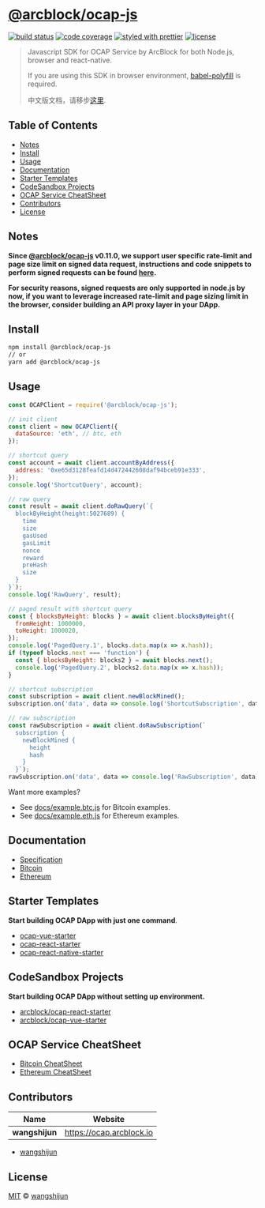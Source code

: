 # [**@arcblock/ocap-js**](https://github.com/arcblock/ocap-javascript-sdk)

[![build status](https://img.shields.io/travis/ArcBlock/ocap-javascript-sdk.svg)](https://travis-ci.org/ArcBlock/ocap-javascript-sdk)
[![code coverage](https://img.shields.io/codecov/c/github/ArcBlock/ocap-javascript-sdk.svg)](https://codecov.io/gh/ArcBlock/ocap-javascript-sdk)
[![styled with prettier](https://img.shields.io/badge/styled_with-prettier-ff69b4.svg)](https://github.com/prettier/prettier)
[![license](https://img.shields.io/github/license/ArcBlock/ocap-javascript-sdk.svg)](LICENSE)

> Javascript SDK for OCAP Service by ArcBlock for both Node.js, browser and react-native.
>
> If you are using this SDK in browser environment, [babel-polyfill](https://babeljs.io/docs/en/babel-polyfill) is required.
>
> 中文版文档，请移步[这里](./README.cn.md).


## Table of Contents

* [Notes](#notes)
* [Install](#install)
* [Usage](#usage)
* [Documentation](#documentation)
* [Starter Templates](#starter-templates)
* [CodeSandbox Projects](#codesandbox-projects)
* [OCAP Service CheatSheet](#ocap-service-cheatsheet)
* [Contributors](#contributors)
* [License](#license)


## Notes

**Since [@arcblock/ocap-js](https://github.com/arcblock/ocap-js) v0.11.0, we support user specific rate-limit and page size limit on signed data request, instructions and code snippets to perform signed requests can be found [here](./docs/example.nodejs.js).**

**For security reasons, signed requests are only supported in node.js by now, if you want to leverage increased rate-limit and page sizing limit in the browser, consider building an API proxy layer in your DApp.**


## Install

```sh
npm install @arcblock/ocap-js
// or
yarn add @arcblock/ocap-js
```


## Usage

```js
const OCAPClient = require('@arcblock/ocap-js');

// init client
const client = new OCAPClient({
  dataSource: 'eth', // btc, eth
});

// shortcut query
const account = await client.accountByAddress({
  address: '0xe65d3128feafd14d472442608daf94bceb91e333',
});
console.log('ShortcutQuery', account);

// raw query
const result = await client.doRawQuery(`{
  blockByHeight(height:5027689) {
    time
    size
    gasUsed
    gasLimit
    nonce
    reward
    preHash
    size
  }
}`);
console.log('RawQuery', result);

// paged result with shortcut query
const { blocksByHeight: blocks } = await client.blocksByHeight({
  fromHeight: 1000000,
  toHeight: 1000020,
});
console.log('PagedQuery.1', blocks.data.map(x => x.hash));
if (typeof blocks.next === 'function') {
  const { blocksByHeight: blocks2 } = await blocks.next();
  console.log('PagedQuery.2', blocks2.data.map(x => x.hash));
}

// shortcut subscription
const subscription = await client.newBlockMined();
subscription.on('data', data => console.log('ShortcutSubscription', data));

// raw subscription
const rawSubscription = await client.doRawSubscription(`
  subscription {
    newBlockMined {
      height
      hash
    }
  }`);
rawSubscription.on('data', data => console.log('RawSubscription', data));
```

Want more examples?

* See [docs/example.btc.js](./docs/example.btc.js) for Bitcoin examples.
* See [docs/example.eth.js](./docs/example.btc.js) for Ethereum examples.


## Documentation

* [Specification](./docs/spec.md)
* [Bitcoin](./docs/btc.md)
* [Ethereum](./docs/eth.md)


## Starter Templates

**Start building OCAP DApp with just one command**.

* [ocap-vue-starter](https://github.com/ArcBlock/ocap-vue-starter)
* [ocap-react-starter](https://github.com/ArcBlock/ocap-react-starter)
* [ocap-react-native-starter](https://github.com/ArcBlock/ocap-react-native-starter)


## CodeSandbox Projects

**Start building OCAP DApp without setting up environment.**

* [arcblock/ocap-react-starter](https://codesandbox.io/s/lppjkmov49)
* [arcblock/ocap-vue-starter](https://codesandbox.io/s/o4q563jvv6)


## OCAP Service CheatSheet

* [Bitcoin CheatSheet](./docs/cheatsheet.bitcoin.png)
* [Ethereum CheatSheet](./docs/cheatsheet.bitcoin.png)


## Contributors

| Name           | Website                    |
| -------------- | -------------------------- |
| **wangshijun** | <https://ocap.arcblock.io> |

* [wangshijun](https://github.com/wangshijun)


## License

[MIT](LICENSE) © [wangshijun](https://ocap.arcblock.io)
